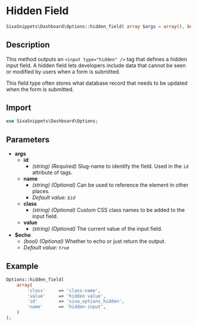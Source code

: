 # Hidden Field

```php
SixaSnippets\Dashboard\Options::hidden_field( array $args = array(), bool $echo = true );
```

## Description

This method outputs an `<input type="hidden" />` tag that defines a hidden input field. A hidden field lets developers include data that cannot be seen or modified by users when a form is submitted.

This field type often stores what database record that needs to be updated when the form is submitted.

## Import

```php 
use SixaSnippets\Dashboard\Options;
```

## Parameters

- **args**
    - **id**:
        - *(string) (Required)* Slug-name to identify the field. Used in the `id` attribute of tags.
    - **name**
        - *(string) (Optional)* Can be used to reference the element in other places.
        - *Default value: `$id`*
    - **class**
        - *(string) (Optional)* Custom CSS class names to be added to the input field.
    - **value**
        - *(string) (Optional)* The current value of the input field.
- **$echo**
    - *(bool) (Optional)* Whether to echo or just return the output.
    - *Default value: `true`*

## Example

```php
Options::hidden_field(
	array(
		'class'     => 'class-name',
		'value'     => 'hidden value',
		'id'        => 'sixa_options_hidden',
		'name'      => 'hidden-input',
	)
);
```
